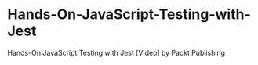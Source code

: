 # Hands-On-JavaScript-Testing-with-Jest
Hands-On JavaScript Testing with Jest [Video] by Packt Publishing
